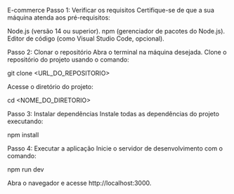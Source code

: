 E-commerce 
Passo 1: Verificar os requisitos
Certifique-se de que a sua máquina atenda aos pré-requisitos:

Node.js (versão 14 ou superior).
npm (gerenciador de pacotes do Node.js).
Editor de código (como Visual Studio Code, opcional).

Passo 2: Clonar o repositório
Abra o terminal na máquina desejada.
Clone o repositório do projeto usando o comando:

git clone <URL_DO_REPOSITORIO>

Acesse o diretório do projeto:

cd <NOME_DO_DIRETORIO>

Passo 3: Instalar dependências
Instale todas as dependências do projeto executando:

npm install

Passo 4: Executar a aplicação
Inicie o servidor de desenvolvimento com o comando:

npm run dev

Abra o navegador e acesse http://localhost:3000.
